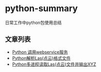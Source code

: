 # python-summary
日常工作中python包使用总结


## 文章列表
- [Python 调用webservice服务](https://github.com/qzq1111/my-articles/blob/master/Python/Python%E8%B0%83%E7%94%A8webserice%E6%9C%8D%E5%8A%A1.md)
- [Python解析Las(点云)格式文件](https://github.com/qzq1111/my-articles/blob/master/Python/Python%E8%A7%A3%E6%9E%90Las(%E7%82%B9%E4%BA%91)%E6%A0%BC%E5%BC%8F%E6%96%87%E4%BB%B6.md)
- [Python多进程读取Las(点云)文件并输出XYZ](https://github.com/qzq1111/my-articles/blob/master/Python/Python%E5%A4%9A%E8%BF%9B%E7%A8%8B%E8%AF%BB%E5%8F%96Las(%E7%82%B9%E4%BA%91)%E6%96%87%E4%BB%B6%E5%B9%B6%E8%BE%93%E5%87%BAXYZ.md)